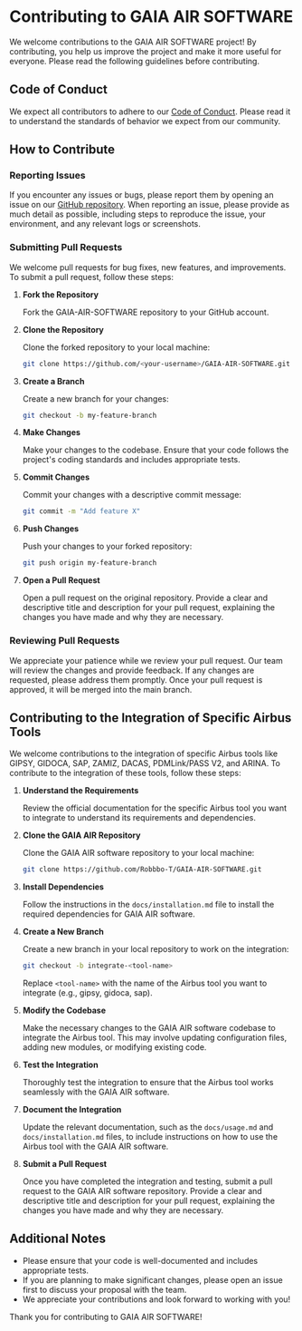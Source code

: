 # Contributing to GAIA AIR SOFTWARE

We welcome contributions to the GAIA AIR SOFTWARE project! By contributing, you help us improve the project and make it more useful for everyone. Please read the following guidelines before contributing.

## Code of Conduct

We expect all contributors to adhere to our [Code of Conduct](code_of_conduct.md). Please read it to understand the standards of behavior we expect from our community.

## How to Contribute

### Reporting Issues

If you encounter any issues or bugs, please report them by opening an issue on our [GitHub repository](https://github.com/Robbbo-T/GAIA-AIR-SOFTWARE/issues). When reporting an issue, please provide as much detail as possible, including steps to reproduce the issue, your environment, and any relevant logs or screenshots.

### Submitting Pull Requests

We welcome pull requests for bug fixes, new features, and improvements. To submit a pull request, follow these steps:

1. **Fork the Repository**

   Fork the GAIA-AIR-SOFTWARE repository to your GitHub account.

2. **Clone the Repository**

   Clone the forked repository to your local machine:

   ```bash
   git clone https://github.com/<your-username>/GAIA-AIR-SOFTWARE.git
   ```

3. **Create a Branch**

   Create a new branch for your changes:

   ```bash
   git checkout -b my-feature-branch
   ```

4. **Make Changes**

   Make your changes to the codebase. Ensure that your code follows the project's coding standards and includes appropriate tests.

5. **Commit Changes**

   Commit your changes with a descriptive commit message:

   ```bash
   git commit -m "Add feature X"
   ```

6. **Push Changes**

   Push your changes to your forked repository:

   ```bash
   git push origin my-feature-branch
   ```

7. **Open a Pull Request**

   Open a pull request on the original repository. Provide a clear and descriptive title and description for your pull request, explaining the changes you have made and why they are necessary.

### Reviewing Pull Requests

We appreciate your patience while we review your pull request. Our team will review the changes and provide feedback. If any changes are requested, please address them promptly. Once your pull request is approved, it will be merged into the main branch.

## Contributing to the Integration of Specific Airbus Tools

We welcome contributions to the integration of specific Airbus tools like GIPSY, GIDOCA, SAP, ZAMIZ, DACAS, PDMLink/PASS V2, and ARINA. To contribute to the integration of these tools, follow these steps:

1. **Understand the Requirements**

   Review the official documentation for the specific Airbus tool you want to integrate to understand its requirements and dependencies.

2. **Clone the GAIA AIR Repository**

   Clone the GAIA AIR software repository to your local machine:

   ```bash
   git clone https://github.com/Robbbo-T/GAIA-AIR-SOFTWARE.git
   ```

3. **Install Dependencies**

   Follow the instructions in the `docs/installation.md` file to install the required dependencies for GAIA AIR software.

4. **Create a New Branch**

   Create a new branch in your local repository to work on the integration:

   ```bash
   git checkout -b integrate-<tool-name>
   ```

   Replace `<tool-name>` with the name of the Airbus tool you want to integrate (e.g., gipsy, gidoca, sap).

5. **Modify the Codebase**

   Make the necessary changes to the GAIA AIR software codebase to integrate the Airbus tool. This may involve updating configuration files, adding new modules, or modifying existing code.

6. **Test the Integration**

   Thoroughly test the integration to ensure that the Airbus tool works seamlessly with the GAIA AIR software.

7. **Document the Integration**

   Update the relevant documentation, such as the `docs/usage.md` and `docs/installation.md` files, to include instructions on how to use the Airbus tool with the GAIA AIR software.

8. **Submit a Pull Request**

   Once you have completed the integration and testing, submit a pull request to the GAIA AIR software repository. Provide a clear and descriptive title and description for your pull request, explaining the changes you have made and why they are necessary.

## Additional Notes

- Please ensure that your code is well-documented and includes appropriate tests.
- If you are planning to make significant changes, please open an issue first to discuss your proposal with the team.
- We appreciate your contributions and look forward to working with you!

Thank you for contributing to GAIA AIR SOFTWARE!
